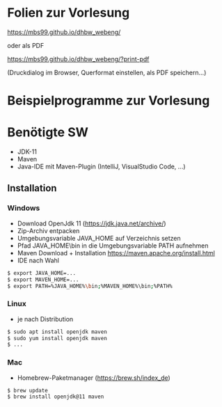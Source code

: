 # Folien zur Vorlesung
https://mbs99.github.io/dhbw_webeng/

oder als PDF

https://mbs99.github.io/dhbw_webeng/?print-pdf

(Druckdialog im Browser, Querformat einstellen, als PDF speichern...)


# Beispielprogramme zur Vorlesung

# Benötigte SW
- JDK-11
- Maven
- Java-IDE mit Maven-Plugin (IntelliJ, VisualStudio Code, ...)
 
## Installation
### Windows
- Download OpenJdk 11 (https://jdk.java.net/archive/)
- Zip-Archiv entpacken
- Umgebungsvariable JAVA_HOME auf Verzeichnis setzen
- Pfad JAVA_HOME\bin in die Umgebungsvariable PATH aufnehmen
- Maven Download + Installation https://maven.apache.org/install.html
- IDE nach Wahl
```sh
$ export JAVA_HOME=...
$ export MAVEN_HOME=...
$ export PATH=%JAVA_HOME%\bin;%MAVEN_HOME%\bin;%PATH%
```
### Linux
- je nach Distribution
```sh
$ sudo apt install openjdk maven
$ sudo yum install openjdk maven
$ ...
```
### Mac
- Homebrew-Paketmanager (https://brew.sh/index_de)
```sh
$ brew update
$ brew install openjdk@11 maven
```
